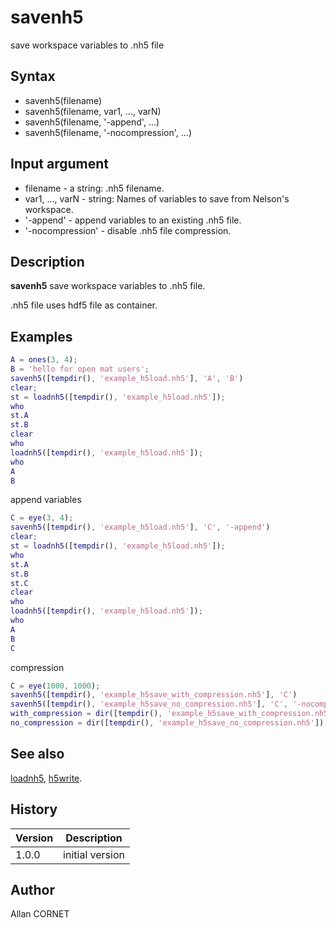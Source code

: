# savenh5

save workspace variables to .nh5 file

## Syntax

- savenh5(filename)
- savenh5(filename, var1, ..., varN)
- savenh5(filename, '-append', ...)
- savenh5(filename, '-nocompression', ...)

## Input argument

- filename - a string: .nh5 filename.
- var1, ..., varN - string: Names of variables to save from Nelson's workspace.
- '-append' - append variables to an existing .nh5 file.
- '-nocompression' - disable .nh5 file compression.

## Description

  <p><b>savenh5</b> save workspace variables to .nh5 file.</p>
  <p>.nh5 file uses hdf5 file as container.</p>

## Examples

```matlab
A = ones(3, 4);
B = 'hello for open mat users';
savenh5([tempdir(), 'example_h5load.nh5'], 'A', 'B')
clear;
st = loadnh5([tempdir(), 'example_h5load.nh5']);
who
st.A
st.B
clear
who
loadnh5([tempdir(), 'example_h5load.nh5']);
who
A
B
```

append variables

```matlab
C = eye(3, 4);
savenh5([tempdir(), 'example_h5load.nh5'], 'C', '-append')
clear;
st = loadnh5([tempdir(), 'example_h5load.nh5']);
who
st.A
st.B
st.C
clear
who
loadnh5([tempdir(), 'example_h5load.nh5']);
who
A
B
C
```

compression

```matlab
C = eye(1000, 1000);
savenh5([tempdir(), 'example_h5save_with_compression.nh5'], 'C')
savenh5([tempdir(), 'example_h5save_no_compression.nh5'], 'C', '-nocompression')
with_compression = dir([tempdir(), 'example_h5save_with_compression.nh5'])
no_compression = dir([tempdir(), 'example_h5save_no_compression.nh5'])
```

## See also

[loadnh5](loadnh5.md), [h5write](h5write.md).

## History

| Version | Description     |
| ------- | --------------- |
| 1.0.0   | initial version |

## Author

Allan CORNET

